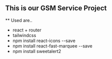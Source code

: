 ## This is our GSM Service Project
** Used are..
* react + router
* tailwindcss
* npm install react-icons --save
* npm install react-fast-marquee --save
* npm install sweetalert2